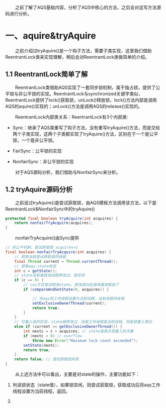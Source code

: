         之前了解了AQS基础内容，分析了AQS中核心的方法，之后会对这写方法源码进行分析。

# 一、aquire&tryAquire

        之前介绍过tryAquire()是一个钩子方法，需要子类实现，这里我们借助ReentrantLock类来实现理解，稍后会对ReentrantLock类做简单的介绍。

## 1.1 ReentrantLock简单了解

        ReentrantLock类借助AQS实现了一套同步锁机制，属于独占锁，提供了公平锁与非公平锁的实现。ReentrantLock与synchronized关键字类似，ReentrantLock提供了lock()获取锁，unLock()释放锁，lock()方法内部是调用AQS的aquire()实现的；unLock()方法是调用AQS的release()实现的。

        ReentrantLock内部类关系：ReentrantLock有3个内部类:

- Sync：继承了AQS类重写了钩子方法，没有重写tryAquire()方法，而是交给两个子类实现，这两个子类都实现了tryAquire()方法，区别在于一个是公平锁，一个是非公平锁。

- FairSync：公平锁的实现

- NonfairSync：非公平锁的实现

        对于AQS源码分析，我们借助与NonfairSync来分析。

## 1.2 tryAquire源码分析

        之前说过tryAquire()是尝试获取锁，由AQS模板方法调用该方法，以下是ReentrantLock&NonfairSync中的tryAquire()

```java
protected final boolean tryAcquire(int acquires) {
    return nonfairTryAcquire(acquires);
}
```

        nonfairTryAcquire()由Sync提供

```java
// 非公平机制，尝试获取锁 acquires=1
final boolean nonfairTryAcquire(int acquires) {
    // 获取当前尝试获取锁的线程
    final Thread current = Thread.currentThread();
    // 获取aqs.state状态
    int c = getState();
    // state没有被其他线程修改过，锁空闲
    if (c == 0) {
        // cas方式尝试修改state，修改成功后意味着获取到了        
        if (compareAndSetState(0, acquires)) {

            // 将aqs的工作线程设置为当前线程，当前线程持有锁        
            setExclusiveOwnerThread(current);
            return true;
        }
    }
    // 可重入锁的实现，state被修改过，但是工作线程是当前线程，则是锁重入情况
    else if (current == getExclusiveOwnerThread()) {
        int nextc = c + acquires; // state值表示锁重入的次数
        if (nextc < 0) // overflow
            throw new Error("Maximum lock count exceeded");
        setState(nextc);
        return true;
    }
    return false; // 尝试获取锁失败
}
```

        从上述方法中可以看出，主要是对state的操作，主要功能如下：

1. 判读锁状态（state值），如果锁空闲，则尝试获取锁，获取成功后将aqs工作线程设置为当前线程，返回。

2. 